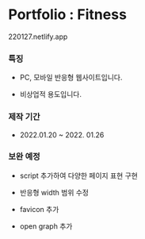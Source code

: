 # Portfolio : Fitness

220127.netlify.app

### 특징

- PC, 모바일 반응형 웹사이트입니다.

- 비상업적 용도입니다.

### 제작 기간

- 2022.01.20 ~ 2022. 01.26

### 보완 예정

- script 추가하여 다양한 페이지 표현 구현

- 반응형 width 범위 수정

- favicon 추가

- open graph 추가


